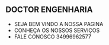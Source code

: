 ## DOCTOR ENGENHARIA



* SEJA BEM VINDO A NOSSA PAGINA  
* CONHEÇA OS NOSSOS SERVIÇOS
* FALE CONOSCO 34996962577
